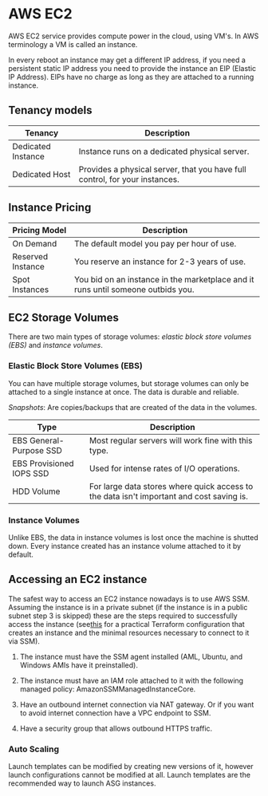 # AWS EC2

AWS EC2 service provides compute power in the cloud, using VM's. In AWS
terminology a VM is called an instance.

In every reboot an instance may get a different IP address, if you need a
persistent static IP address you need to provide the instance an EIP (Elastic IP
Address). EIPs have no charge as long as they are attached to a running
instance.

## Tenancy models

| Tenancy            | Description                                                                 |
| ------------------ | --------------------------------------------------------------------------- |
| Dedicated Instance | Instance runs on a dedicated physical server.                               |
| Dedicated Host     | Provides a physical server, that you have full control, for your instances. |

## Instance Pricing

| Pricing Model     | Description                                                                      |
| ----------------- | -------------------------------------------------------------------------------- |
| On Demand         | The default model you pay per hour of use.                                       |
| Reserved Instance | You reserve an instance for 2-3 years of use.                                    |
| Spot Instances    | You bid on an instance in the marketplace and it runs until someone outbids you. |

## EC2 Storage Volumes

There are two main types of storage volumes: *elastic block store volumes (EBS)*
and *instance volumes*.

### Elastic Block Store Volumes (EBS)

You can have multiple storage volumes, but storage volumes can only be attached
to a single instance at once. The data is durable and reliable.

*Snapshots*: Are copies/backups that are created of the data in the volumes.

| Type                     | Description                                                                              |
| ------------------------ | ---------------------------------------------------------------------------------------- |
| EBS General-Purpose SSD  | Most regular servers will work fine with this type.                                      |
| EBS Provisioned IOPS SSD | Used for intense rates of I/O operations.                                                |
| HDD Volume               | For large data stores where quick access to the data isn't important and cost saving is. |

### Instance Volumes

Unlike EBS, the data in instance volumes is lost once the machine is shutted
down. Every instance created has an instance volume attached to it by default.

## Accessing an EC2 instance

The safest way to access an EC2 instance nowadays is to use AWS SSM. Assuming
the instance is in a private subnet (if the instance is in a public subnet step
3 is skipped) these are the steps required to successfully access the instance
(see[this](../../iac/terraform/aws/ec2/simple_arm_instance.tf) for a practical
Terraform configuration that creates an instance and the minimal resources
necessary to connect to it via SSM).

1. The instance must have the SSM agent installed (AML, Ubuntu, and Windows AMIs
   have it preinstalled).

2. The instance must have an IAM role attached to it with the following managed
   policy: AmazonSSMManagedInstanceCore.

3. Have an outbound internet connection via NAT gateway. Or if you want to avoid
   internet connection have a VPC endpoint to SSM.

4. Have a security group that allows outbound HTTPS traffic.

### Auto Scaling

Launch templates can be modified by creating new versions of it, however launch
configurations cannot be modified at all. Launch templates are the recommended
way to launch ASG instances.